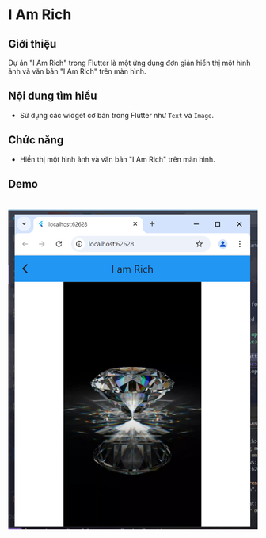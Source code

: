 # I Am Rich

## Giới thiệu
Dự án "I Am Rich" trong Flutter là một ứng dụng đơn giản hiển thị một hình ảnh và văn bản "I Am Rich" trên màn hình.

## Nội dung tìm hiểu
- Sử dụng các widget cơ bản trong Flutter như `Text` và `Image`.

## Chức năng
- Hiển thị một hình ảnh và văn bản "I Am Rich" trên màn hình.

## Demo
![Demo ứng dụng](asset/image/demo.png)
=======
